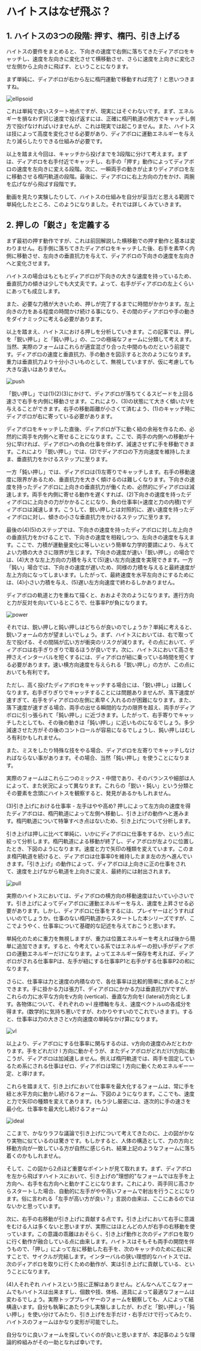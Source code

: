 # ハイトスはなぜ飛ぶ？


## 1. ハイトスの3つの段階: 押す、楕円、引き上げる
ハイトスの要件をまとめると、下向きの速度で右側に落ちてきたディアボロをキャッチし、速度を左向きに変化させて横移動させ、さらに速度を上向きに変化させ左側から上向きに飛ばす、ということになります。

まず単純に、ディアボロが右から左に楕円運動で移動すれば完了！と思いつきますね。

![ellipsoid](./fig/fig3-02.jpg)

これは単純で良いスタート地点ですが、現実にはそぐわないです。まず、エネルギーを損なわず同じ速度で投げ返すには、正確に楕円軌道の側方でキャッチし側方で投げなければいけませんが、これは現実では起こりません。また、ハイトスは技によって高度を変化させる必要があり、ディアボロに運動エネルギーを与えたり減らしたりできる仕組みが必要です。

以上を踏まえ今回は、キャッチから投げまでを3段階に分けて考えます。まずは、ディアボロを右手付近でキャッチし、右手の「押す」動作によってディアボロの速度を左向きに変える段階。次に、一瞬両手の動きが止まりディアボロを左に移動させる楕円軌道の段階。最後に、ディアボロに右上方向の力をかけ、両腕を広げながら飛ばす段階です。

動画を見たり実験したりして、ハイトスの仕組みを自分が妥当だと思える範囲で単純化したところ、このようになりました。それでは詳しくみていきます。

## 2. 押しの「鋭さ」を定義する
まず最初の押す動作ですが、これは前回解説した横移動での押す動作と基本は変わりません。右手側に落ちてきたディアボロをキャッチした後、右手を素早く内側に移動させ、左向きの垂直抗力を与えて、ディアボロの下向きの速度を左向きへと変化させます。

ハイトスの場合はもともとディアボロが下向きの大きな速度を持っているため、垂直抗力の傾きは少しでも大丈夫です。よって、右手がディアボロの左上くらいにあっても成立します。

また、必要な力積が大きいため、押しが完了するまでに時間がかかります。左上向きの力をある程度の時間かけ続ける事になり、その間のディアボロや手の動きをダイナミックに考える必要があります。

以上を踏まえ、ハイトスにおける押しを分析していきます。この記事では、押しを「鋭い押し」と「鈍い押し」の、二つの極端なフォームに分類して考えます。当然、実際のフォームはこれらが適宜混ざり合った中間のものだという前提です。ディアボロの速度と垂直抗力、手の動きを図示すると次のようになります。重力は垂直抗力より十分小さいものとして、無視していますが、仮に考慮しても大きな違いはありません。

![push](./fig/fig3-03.jpg)

「鋭い押し」では(1)(2)(3)にかけて、ディアボロが落ちてくるスピードを上回る速さで右手を内側に移動させます。これにより、(3)の状態にて大きく傾いたVを与えることができます。右手の移動距離が小さくて済むよう、(1)のキャッチ時にディアボロが右に寄っている必要があります。

ディアボロをキャッチした直後、ディアボロが下に動く紐の余裕を作るため、必然的に両手を内側へと寄せることになります。ここで、両手の内側への移動が十分に早ければ、ディアボロへの負の仕事を伴わず、減速させずに手を移動できます。これにより「鋭い押し」では、(2)でディアボロの下方向速度を維持したまま、垂直抗力をかけるステップに至ります。

一方「鈍い押し」では、ディアボロは(1)左寄りでキャッチします。右手の移動速度に限界があるため、垂直抗力を大きく傾けるのは難しくなります。下向きの速度を持ったディアボロに上向きの垂直抗力が働くため、必然的にディアボロは減速します。両手を内側に寄せる動作を遅くすれば、(2)下向きの速度を持ったディアボロに上向きの力がかかることになり、負の仕事率(=速度と力の内積)でディアボロは減速します。こうして、鋭い押しとは対照的に、遅い速度を持ったディアボロに対し、傾きの小さな垂直抗力をかけるステップに至ります。

最後の(4)(5)のステップでは、下向きの速度を持ったディアボロに対し左上向きの垂直抗力をかけることで、下向きの速度を相殺しつつ、左向きの速度を与えます。ここで、力積が運動量変化に等しいという簡単な力学的要請により、与えてよい力積の大きさに限界が生じます。下向きの速度が速い「鋭い押し」の場合では、(4)大きな左上方向の力積を与えて(5)速い左方向速度を実現できます。一方「鈍い」場合では、下向きの速度が遅いため、同様の力積を与えると最終速度が左上方向になってしまいます。したがって、最終速度を水平左向きにするためには、(4)小さい力積を与え、(5)遅い左方向速度で終わるしかありません。

ディアボロの軌道と力を重ねて描くと、おおよそ次のようになります。進行方向と力が反対を向いているところで、仕事率Pが負になります。

![power](./fig/fig3-04.jpg)

それでは、鋭い押しと鈍い押しはどちらが良いのでしょうか？単純に考えると、鋭いフォームの方が望ましいでしょう。まず、ハイトスにおいては、右で取って左で投げる、その間隔が広い方が衝突のリスクが減ります。その点において、ディアボロは右手ぎりぎりで取るほうが良いです。次に、ハイトスにおいて高さを押さえインターバルを短くするには、ディアボロが紐に乗っている時間を短くする必要があります。速い横方向速度を与えられる「鋭い押し」の方が、この点においても有利です。

ただし、高く投げたディアボロをキャッチする場合には、「鋭い押し」は難しくなります。右手ぎりぎりでキャッチすることには問題ありませんが、落下速度が速すぎて、右手をディアボロの左側に素早く入れるのが困難になります。また、落下速度が速すぎる場合、両手の出せる瞬間的な力の限界を超え、両手がディアボロに引っ張られて「鈍い押し」に近づきます。したがって、右手寄りでキャッチしたとしても、その後の動きは「鈍い押し」に近いものになるでしょう。多少減速させた方がその後のコントロールが容易になるでしょうし、鈍い押しはむしろ有利かもしれません。

また、ミスをしたり特殊な技をやる場合、ディアボロを左寄りでキャッチしなければならない事があります。その場合、当然「鈍い押し」を使うことになります。

実際のフォームはこれら二つのミックス・中間であり、そのバランスや細部は人によって、また状況によって異なります。これらの「鋭い・鈍い」という分類とその要素を念頭にハイトスを観察すると、発見があるかもしれません。

(3)引き上げにおける仕事率 - 左手はやや高め?
押しによって左方向の速度を得たディアボロは、楕円軌道によって左側へ移動し、引き上げの動作へと進みます。楕円軌道について特筆すべき点はないため、引き上げについて分析します。

引き上げは押しに比べて単純に、いかにディアボロに仕事をするか、という点に絞って分析します。楕円軌道による移動が終了し、ディアボロが左よりに位置したとき、下図のようになります。速度と力で矢印の種類を変えています。このまま楕円軌道を続けると、ディアボロは仕事率0を維持したまま左の方へ進んでいきます。「引き上げ」の動作によって、ディアボロは上向きに正の仕事をされて、速度を上げながら軌道を上向きに変え、最終的には射出されます。

![pull](./fig/fig3-2-02.jpg)

実際のハイトスにおいては、ディアボロの横方向の移動速度はたいてい小さいです。引き上げによってディアボロに運動エネルギーを与え、速度を上昇させる必要があります。しかし、ディアボロに仕事をするには、プレイヤーはどうすればいいのでしょうか。仕事のない楕円軌道からスタートした本シリーズですが、ここでようやく、仕事率について基礎的な記述を与えておこうと思います。

単純化のために重力を無視しますが、重力は位置エネルギーを考えれば後から簡単に追加できます。すると、今考えている系ではエネルギーの担い手がディアボロの運動エネルギーだけになります。よってエネルギー保存を考えれば、ディアボロがされる仕事率Pは、左手が紐にする仕事率P1と右手がする仕事率P2の和になります。

さらに、仕事率は力と速度の内積なので、各仕事率は比較的簡単に求めることができます。手に掛かる力は張力T、ディアボロにかかる力は垂直抗力Vですが、これらの力に水平な方向をv方向 (vertical)、垂直な方向をl (lateral)方向とします。各物体について、それぞれの v-l 座標軸を与え、速度ベクトルuの各成分を得ます。(数学的に気持ち悪いですが、わかりやすいのでこれでいきます)。すると、仕事率は力の大きさとv方向速度の単純なかけ算になります。

![vl](./fig/fig3-2-03.jpg)

以上より、ディアボロにする仕事率に関与するのは、v方向の速度のみだとわかります。手をどれだけ l 方向に動かそうが、またディアボロがどれだけl方向に動こうが、ディアボロは加減速しません。例えば楕円軌道では、両手を固定しているため系にされる仕事はゼロ、ディアボロは常に l 方向に動くためエネルギー一定、と導けます。

これらを踏まえて、引き上げにおいて仕事率を最大化するフォームは、常に手を紐と水平方向に動かし続けるフォーム、下図のようになります。ここでも、速度と力で矢印の種類を変えてあります。(もう少し厳密には、逐次的に手の速さを最小化、仕事率を最大化し続けるフォーム)

![ideal](./fig/fig3-2-04.jpg)

ここまで、かなりラフな議論で引き上げについて考えてきたのに、上の図がかなり実物に似ているのは驚きです。もしかすると、人体の構造として、力の方向と移動方向が一致している方が自然に感じられ、結果上記のようなフォームに落ち着くのかもしれません。

そして、この図から2点ほど重要なポイントが見て取れます。まず、ディアボロを左から飛ばすハイトスにおいて、引き上げの"理想的"なフォームでは左手を上方向へ、右手を右方向へと動かすことになります。これにより、両手同じ高さからスタートした場合、自動的に左手がやや高いフォームで射出を行うことになります。俗に言われる「左手が高い方が良い？」言説の由来は、ここにあるのではないかと思っています。

次に、右手の右移動が引き上げに貢献する点です。引き上げにおいて右手に意識をむける人は多くないと思いますが、実際にはほとんどの人が右手の右移動を使っています。この意識の乖離はおそらく、引き上げ動作と次のディアボロを取りに行く動作が融合している点に由来します。ハイトスはそもそも両手の開閉を伴うもので、「押し」によって左に移動した右手を、次のキャッチのために右に戻すことで、サイクルが完結します。インターバルの狭い理想的なハイトスでは、次のディアボロを取りに行くための動作が、実は引き上げに貢献している、ということになります。

(4)人それぞれ
ハイトスという技に正解はありません。どんなへんてこなフォームでもハイトスは出来ますし、個数や技、体格、道具によって最適なフォームは変わるでしょう。実際トッププレイヤーのフォームを観察しても、人によって結構違います。自分も執筆にあたり少し実験しましたが、わざと「鋭い押し」・「鈍い押し」を使い分けてみたり、引き上げを左手だけ・右手だけで行ってみたり、ハイトスのフォームはかなり変形が可能でした。

自分なりに良いフォームを探していくのが良いと思いますが、本記事のような理論的枠組みがその一助となれば幸いです。